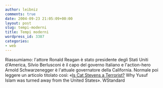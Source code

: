 ```yaml
---
author: leibniz
comments: true
date: 2004-09-23 21:05:09+00:00
layout: post
slug: tempi-moderni
title: Tempi moderni
wordpress_id: 3387
categories:
- web
---
```


Riassumiamo: l'attore Ronald Reagan è stato presidente degli Stati Uniti d'America, Silvio Berlusconi è il capo del governo Italiano e l'action-hero Arnold Schwarzenegger è l'attuale governatore della California. Normale poi leggere un articolo titolato così: «[Is Cat Stevens a Terrorist?](http://www.weeklystandard.com/Content/Public/Articles/000/000/004/667bkgnr.asp) Why Yusuf Islam was turned away from the United States».
WStandard
